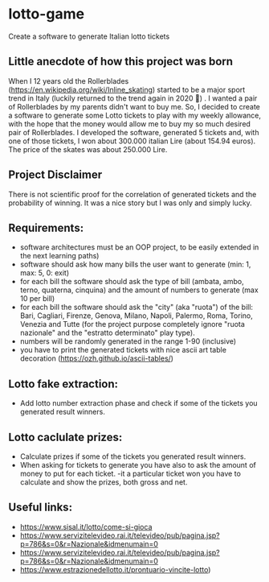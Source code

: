 # lotto-game
Create a software to generate Italian lotto tickets

Little anecdote of how this project was born
--------------------------------------------
When I 12 years old the Rollerblades (https://en.wikipedia.org/wiki/Inline_skating) started to be a major sport trend in Italy (luckily returned to the trend again in 2020 🎉) .
I wanted a pair of Rollerblades by my parents didn't want to buy me.
So, I decided to create a software to generate some Lotto tickets to play with my weekly allowance, with the hope that the money would allow me to buy my so much desired pair of Rollerblades.
I developed the software, generated 5 tickets and, with one of those tickets, I won about 300.000 italian Lire (about 154.94 euros).
The price of the skates was about 250.000 Lire.

Project Disclaimer
-----------------------
There is not scientific proof for the correlation of generated tickets and the probability of winning. It was a nice story but I was only and simply lucky.

Requirements:
----------------
- software architectures must be an OOP project, to be easily extended in the next learning paths)
- software should ask how many bills the user want to generate (min: 1, max: 5, 0: exit)
- for each bill the software should ask the type of bill (ambata, ambo, terno, quaterna, cinquina) and the amount of numbers to generate (max 10 per bill)
- for each bill the software should ask the "city" (aka "ruota") of the bill: Bari, Cagliari, Firenze, Genova, Milano, Napoli, Palermo, Roma, Torino, Venezia and Tutte (for the project purpose completely ignore "ruota nazionale" and the "estratto determinato" play type).
- numbers will be randomly generated in the range 1-90 (inclusive)
- you have to print the generated tickets with nice ascii art table decoration (https://ozh.github.io/ascii-tables/)

Lotto fake extraction:
----------------
- Add lotto number extraction phase and check if some of the tickets you generated result winners.

Lotto caclulate prizes:
----------------
- Calculate prizes if some of the tickets you generated result winners.
- When asking for tickets to generate you have also to ask the amount of money to put for each ticket.
-it a particular ticket won you have to calculate and show the prizes, both gross and net.

Useful links:
-------------------
- https://www.sisal.it/lotto/come-si-gioca
- https://www.servizitelevideo.rai.it/televideo/pub/pagina.jsp?p=786&s=0&r=Nazionale&idmenumain=0
- https://www.servizitelevideo.rai.it/televideo/pub/pagina.jsp?p=786&s=0&r=Nazionale&idmenumain=0
- https://www.estrazionedellotto.it/prontuario-vincite-lotto)
